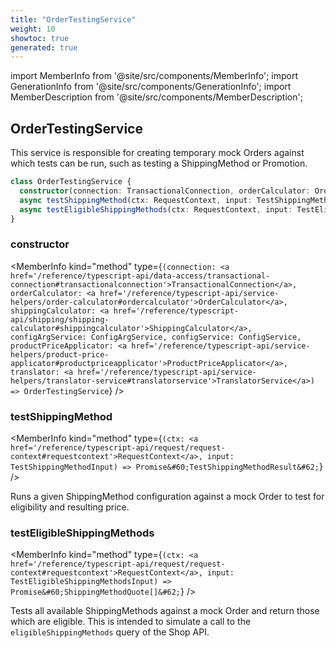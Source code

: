 ```yaml
---
title: "OrderTestingService"
weight: 10
showtoc: true
generated: true
---
```

<!-- This file was generated from the Vendure source. Do not modify. Instead, re-run the "docs:build" script -->
import MemberInfo from '@site/src/components/MemberInfo';
import GenerationInfo from '@site/src/components/GenerationInfo';
import MemberDescription from '@site/src/components/MemberDescription';


## OrderTestingService

<GenerationInfo sourceFile="packages/core/src/service/services/order-testing.service.ts" sourceLine="34" packageName="@vendure/core" />

This service is responsible for creating temporary mock Orders against which tests can be run, such as
testing a ShippingMethod or Promotion.

```ts title="Signature"
class OrderTestingService {
  constructor(connection: TransactionalConnection, orderCalculator: OrderCalculator, shippingCalculator: ShippingCalculator, configArgService: ConfigArgService, configService: ConfigService, productPriceApplicator: ProductPriceApplicator, translator: TranslatorService)
  async testShippingMethod(ctx: RequestContext, input: TestShippingMethodInput) => Promise<TestShippingMethodResult>;
  async testEligibleShippingMethods(ctx: RequestContext, input: TestEligibleShippingMethodsInput) => Promise<ShippingMethodQuote[]>;
}
```

<div className="members-wrapper">

### constructor

<MemberInfo kind="method" type={`(connection: <a href='/reference/typescript-api/data-access/transactional-connection#transactionalconnection'>TransactionalConnection</a>, orderCalculator: <a href='/reference/typescript-api/service-helpers/order-calculator#ordercalculator'>OrderCalculator</a>, shippingCalculator: <a href='/reference/typescript-api/shipping/shipping-calculator#shippingcalculator'>ShippingCalculator</a>, configArgService: ConfigArgService, configService: ConfigService, productPriceApplicator: <a href='/reference/typescript-api/service-helpers/product-price-applicator#productpriceapplicator'>ProductPriceApplicator</a>, translator: <a href='/reference/typescript-api/service-helpers/translator-service#translatorservice'>TranslatorService</a>) => OrderTestingService`}   />


### testShippingMethod

<MemberInfo kind="method" type={`(ctx: <a href='/reference/typescript-api/request/request-context#requestcontext'>RequestContext</a>, input: TestShippingMethodInput) => Promise&#60;TestShippingMethodResult&#62;`}   />

Runs a given ShippingMethod configuration against a mock Order to test for eligibility and resulting
price.
### testEligibleShippingMethods

<MemberInfo kind="method" type={`(ctx: <a href='/reference/typescript-api/request/request-context#requestcontext'>RequestContext</a>, input: TestEligibleShippingMethodsInput) => Promise&#60;ShippingMethodQuote[]&#62;`}   />

Tests all available ShippingMethods against a mock Order and return those which are eligible. This
is intended to simulate a call to the `eligibleShippingMethods` query of the Shop API.


</div>
